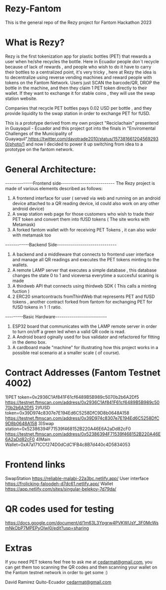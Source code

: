 # Rezy-Fantom
This is the general repo of the Rezy project for Fantom Hackathon 2023

# What is Rezy?
Rezy is the first tokenization app for plastic bottles (PET) that rewards a user when he/she recycles the bottle. Here in Ecuador people don`t recycle because of lack of rewards , and people who wish to do it have to carry their bottles to a centralized point, it's very tricky , here at Rezy the idea is to decentralize using reverse vending machines and reward people with tokens on the Fantom Network. Users just SCAN the barcode/QR, DROP the bottle in the machine, and then they claim  1 PET token directly to their wallet.
If they want to exchange it for stable coins , they will use the swap station website.

Companies that recycle PET bottles pays 0.02 USD per bottle , and they provide liquidity to the swap station in order to exchange PET for fUSD.

This is a prototype derived from my own project "Reciclachain" presentend in Guayaquil - Ecuador  and this project got into the finals in "Enviromental Challenges of the Municipality of Guayaquil",https://twitter.com/davotrade2010/status/1573816612045692930/photo/1 and now I decided to power it up switching from idea to a prototype on the fantom network.



# General Architecture:
--------------Frontend side---------------------------
The Rezy project is made of various elements described as follows:
1) A frontend interface for user ( served via web and running on an android device attached to a QR reading device, id could also work on any other android device)
2) A swap station web page for those customers who wish to trade their PET token and convert them into fUSD tokens ( The site works with Metamask)
3) A forked fantom wallet with for receiving PET Tokens , it can also wokr with metamask too

------------Backend Side------------------------------
1) A backend and a middleware that connects to frontend user interface and manage all QR readings and executes the PET tokens minting to the wallets.
2) A remote LAMP server that executes a simple database , this database changes the state 0 to 1 and viceversa everytime a succesful scaning is made
3) A thirdweb API that connects using thirdweb SDK ( This calls a minting fuction )
4) 2 ERC20 smartcontracts fromThirdWeb that represents PET and fUSD tokens , another contract forked from fantom for exchanging PET for fUSD tokens in 1 :1 ratio.

---------Basic Hardware--------------------------
1) ESP32 board that communicates with the LAMP remote server in order to turn on/off a green led when a valid QR code is read.
2) A Android board oginally used for bus validator and refactored for fitting in the demo box.
3) A cardboard made "machine" for illustrating how this project works in a possible real scenario at a smaller scale ( of course).

# Contract Addresses (Fantom Testnet 4002)
1)PET token=0x2936C1Af841F61cf6489B5B989c5070b2b6A2Df5      https://testnet.ftmscan.com/address/0x2936C1Af841F61cf6489B5B989c5070b2b6A2Df5
2)fUSD token=0x39D974c8307e7E194Ed6C5258DfC9D8b0648A158     https://testnet.ftmscan.com/address/0x39D974c8307e7E194Ed6C5258DfC9D8b0648A158
3)Swap station=0x52386394F71539f468152B220A46E6A2aDd82cF0   https://testnet.ftmscan.com/address/0x52386394F71539f468152B220A46E6A2aDd82cF0
4)Main Wallet=0xA7a171CCf274D0dCdC1FB4c8B7d440c4D5834053

# Frontend links
 SwapStation   https://reliable-malabi-22a3bc.netlify.app/
 User interface https://frolicking-faloodeh-d7dc61.netlify.app/
 Wallet  https://app.netlify.com/sites/singular-belekoy-7d79da/

# QR codes used for testing
https://docs.google.com/document/d/1m63L3Ypgrw4PVKWUsY_3F0McWsmNkObP7MPEPyOlwl0/edit?usp=sharing

# Extras
If you need PET tokens feel free to ask me at cedarmat@gmail.com, you can get them too scanning the QR codes and then scanning your wallet on the Fantom testnet network in order to get some :)

David Ramirez 
Quito-Ecuador
cedarmat@gmail.com


